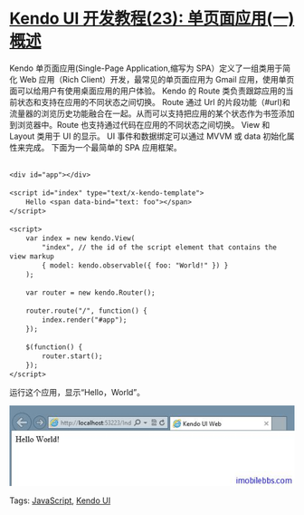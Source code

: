 # [Kendo UI 开发教程(23): 单页面应用(一)概述](http://www.imobilebbs.com/wordpress/archives/4676)

Kendo 单页面应用(Single-Page Application,缩写为 SPA）定义了一组类用于简化 Web 应用（Rich Client）开发，最常见的单页面应用为  Gmail 应用，使用单页面可以给用户有使用桌面应用的用户体验。
 Kendo 的 Route 类负责跟踪应用的当前状态和支持在应用的不同状态之间切换。 Route 通过 Url 的片段功能（#url)和流量器的浏览历史功能融合在一起。从而可以支持把应用的某个状态作为书签添加到浏览器中。Route 也支持通过代码在应用的不同状态之间切换。
 View 和 Layout 类用于 UI 的显示。 UI 事件和数据绑定可以通过 MVVM 或 data 初始化属性来完成。
下面为一个最简单的 SPA 应用框架。

```

<div id="app"></div>

<script id="index" type="text/x-kendo-template">
    Hello <span data-bind="text: foo"></span>
</script>

<script>
    var index = new kendo.View(
        "index", // the id of the script element that contains the view markup
        { model: kendo.observable({ foo: "World!" }) }
    );

    var router = new kendo.Router();

    router.route("/", function() {
        index.render("#app");
    });

    $(function() {
        router.start();
    });
</script>

```

运行这个应用，显示“Hello，World”。

![](images/34.jpg)

Tags: [JavaScript](http://www.imobilebbs.com/wordpress/archives/tag/javascript), [Kendo UI](http://www.imobilebbs.com/wordpress/archives/tag/kendo-ui)

